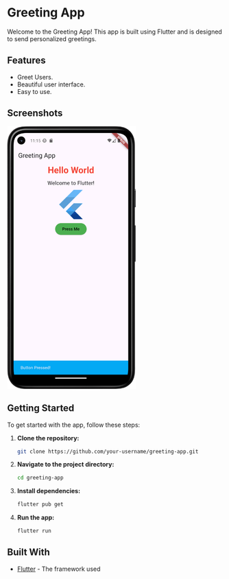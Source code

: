 # Greeting App

Welcome to the Greeting App! This app is built using Flutter and is designed to send personalized greetings. 

## Features

- Greet Users.
- Beautiful user interface.
- Easy to use.

## Screenshots

<img src="ss/1.png" alt="App Screenshot" width="300"/>


## Getting Started

To get started with the app, follow these steps:

1. **Clone the repository:**
    ```bash
    git clone https://github.com/your-username/greeting-app.git
    ```
2. **Navigate to the project directory:**
    ```bash
    cd greeting-app
    ```
3. **Install dependencies:**
    ```bash
    flutter pub get
    ```
4. **Run the app:**
    ```bash
    flutter run
    ```

## Built With

- [Flutter](https://flutter.dev/) - The framework used

